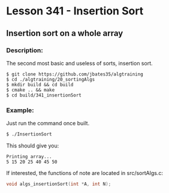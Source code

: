 # Lesson 341 - Insertion Sort 
## Insertion sort on a whole array 
### Description:
The second most basic and useless of sorts, insertion sort.
```shell
$ git clone https://github.com/jbates35/algtraining
$ cd ./algtraining/20_sortingAlgs
$ mkdir build && cd build
$ cmake .. && make
$ cd build/341_insertionSort
```
### Example:
Just run the command once built.
```bash
$ ./InsertionSort
```
This should give you:
```
Printing array...
5 15 20 25 40 45 50 

```
If interested, the functions of note are located in src/sortAlgs.c:

```c
void algs_insertionSort(int *A, int N);
```
